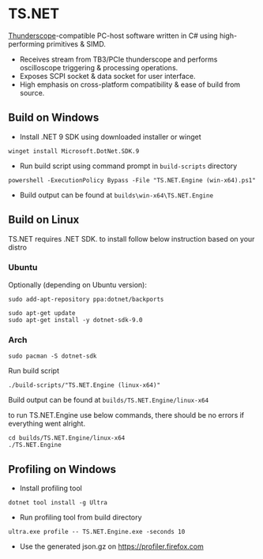 # TS.NET

[Thunderscope](https://github.com/EEVengers/ThunderScope)-compatible PC-host software written in C# using high-performing primitives & SIMD.

- Receives stream from TB3/PCIe thunderscope and performs oscilloscope triggering & processing operations.
- Exposes SCPI socket & data socket for user interface.
- High emphasis on cross-platform compatibility & ease of build from source.

## Build on Windows

- Install .NET 9 SDK using downloaded installer or winget
```
winget install Microsoft.DotNet.SDK.9
```
- Run build script using command prompt in `build-scripts` directory

```
powershell -ExecutionPolicy Bypass -File "TS.NET.Engine (win-x64).ps1"
```
- Build output can be found at `builds\win-x64\TS.NET.Engine`

## Build on Linux

TS.NET requires .NET SDK. to install follow below instruction based on your distro

### Ubuntu

 Optionally (depending on Ubuntu version):
 ```
 sudo add-apt-repository ppa:dotnet/backports
 ```

 ```
 sudo apt-get update
 sudo apt-get install -y dotnet-sdk-9.0
 ```
### Arch
  ```
  sudo pacman -S dotnet-sdk
  ```
Run build script
```
./build-scripts/"TS.NET.Engine (linux-x64)"
```
Build output can be found at `builds/TS.NET.Engine/linux-x64`

to run TS.NET.Engine use below commands, there should be no errors if everything went alright.
```
cd builds/TS.NET.Engine/linux-x64
./TS.NET.Engine
```
## Profiling on Windows

- Install profiling tool
```
dotnet tool install -g Ultra
```
- Run profiling tool from build directory
```
ultra.exe profile -- TS.NET.Engine.exe -seconds 10
```
- Use the generated json.gz on https://profiler.firefox.com
